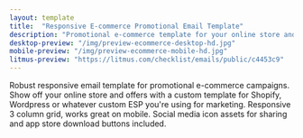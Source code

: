 ```yaml
---
layout: template
title:  "Responsive E-commerce Promotional Email Template"
description: "Promotional e-commerce template for your online store and shop. Use for Shopify or custom marketing campaigns. 2 column and 3 column grid layout. Responsive for all mobile email clients. Ready to send."
desktop-preview: "/img/preview-ecommerce-desktop-hd.jpg"
mobile-preview: "/img/preview-ecommerce-mobile-hd.jpg"
litmus-preview: "https://litmus.com/checklist/emails/public/c4453c9"
---
```


<p>Robust responsive email template for promotional e-commerce campaigns. Show off your online store and offers with a custom template for Shopify, Wordpress or whatever custom ESP you're using for marketing. Responsive 3 column grid, works great on mobile. Social media icon assets for sharing and app store download buttons included.</p>


